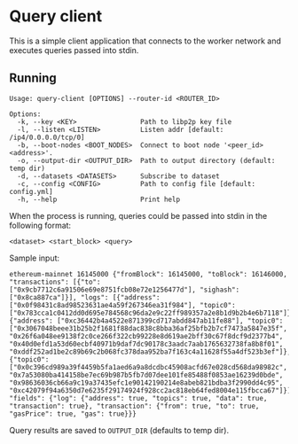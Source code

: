 # Query client

This is a simple client application that connects to the worker network and executes queries passed into stdin.

## Running

```
Usage: query-client [OPTIONS] --router-id <ROUTER_ID>

Options:
  -k, --key <KEY>                Path to libp2p key file
  -l, --listen <LISTEN>          Listen addr [default: /ip4/0.0.0.0/tcp/0]
  -b, --boot-nodes <BOOT_NODES>  Connect to boot node '<peer_id> <address>'.
  -o, --output-dir <OUTPUT_DIR>  Path to output directory (default: temp dir)
  -d, --datasets <DATASETS>      Subscribe to dataset
  -c, --config <CONFIG>          Path to config file [default: config.yml]
  -h, --help                     Print help
```

When the process is running, queries could be passed into stdin in the following format:
```
<dataset> <start_block> <query>
```

Sample input:
```
ethereum-mainnet 16145000 {"fromBlock": 16145000, "toBlock": 16146000, "transactions": [{"to": ["0x9cb7712c6a91506e69e8751fcb08e72e1256477d"], "sighash": ["0x8ca887ca"]}], "logs": [{"address": ["0x0f98431c8ad98523631ae4a59f267346ea31f984"], "topic0": ["0x783cca1c0412dd0d695e784568c96da2e9c22ff989357a2e8b1d9b2b4e6b7118"]}, {"address": ["0xc36442b4a4522e871399cd717abdd847ab11fe88"], "topic0": ["0x3067048beee31b25b2f1681f88dac838c8bba36af25bfb2b7cf7473a5847e35f", "0x26f6a048ee9138f2c0ce266f322cb99228e8d619ae2bff30c67f8dcf9d2377b4", "0x40d0efd1a53d60ecbf40971b9daf7dc90178c3aadc7aab1765632738fa8b8f01", "0xddf252ad1be2c89b69c2b068fc378daa952ba7f163c4a11628f55a4df523b3ef"]}, {"topic0": ["0x0c396cd989a39f4459b5fa1aed6a9a8dcdbc45908acfd67e028cd568da98982c", "0x7a53080ba414158be7ec69b987b5fb7d07dee101fe85488f0853ae16239d0bde", "0x98636036cb66a9c19a37435efc1e90142190214e8abeb821bdba3f2990dd4c95", "0xc42079f94a6350d7e6235f29174924f928cc2ac818eb64fed8004e115fbcca67"]}], "fields": {"log": {"address": true, "topics": true, "data": true, "transaction": true}, "transaction": {"from": true, "to": true, "gasPrice": true, "gas": true}}}
```
Query results are saved to `OUTPUT_DIR` (defaults to temp dir).
